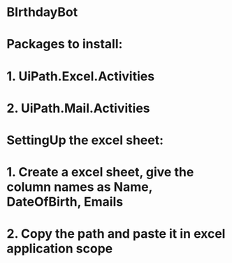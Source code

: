 # BIrthdayBot

# Packages to install:
# 1. UiPath.Excel.Activities
# 2. UiPath.Mail.Activities

# SettingUp the excel sheet:
# 1. Create a excel sheet, give the column names as Name, DateOfBirth, Emails
# 2. Copy the path and paste it in excel application scope
